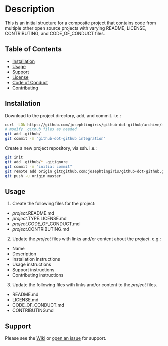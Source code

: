 <!-- Markdown link definitions -->
[init-base]: https://github.com/josephtingiris/github-dot-github
[init-conduct]: https://github.com/josephtingiris/github-dot-github/blob/master/docs/github-dot-github.CODE_OF_CONDUCT.md
[init-contributing]: https://github.com/josephtingiris/github-dot-github/blob/master/docs/github-dot-github.CONTRIBUTING.md
[init-installation]: #Installation
[init-issue]: https://github.com/josephtingiris/github-dot-github/issues/new
[init-license]: https://github.com/josephtingiris/github-dot-github/blob/master/docs/github-dot-github.GPLv3.LICENSE.md
[init-support]: #Support
[init-usage]: #Usage
[init-wiki]: https://github.com/josephtingiris/github-dot-github/wiki

# Description

This is an initial structure for a composite project that contains code from multiple other open source projects with varying README, LICENSE, CONTRIBUTING, and CODE_OF_CONDUCT files.

## Table of Contents

* [Installation][init-installation]
* [Usage][init-usage]
* [Support][init-support]
* [License][init-license]
* [Code of Conduct][init-conduct]
* [Contributing][init-contributing]

## Installation

Download to the project directory, add, and commit.  i.e.:

```sh
curl -LOk https://github.com/josephtingiris/github-dot-github/archive/master.zip && unzip -j master.zip github-dot-github-master/.github/* -d .github/ && rm master.zip
# modify .github files as needed
git add .github/
git commit -m "github-dot-github integration"
```

Create a new project repository, via ssh. i.e.:

```sh
git init
git add .github/* .gitignore
git commit -m "initial commit"
git remote add origin git@github.com:josephtingiris/github-dot-github.git
git push -u origin master
```

## Usage

1. Create the following files for the project:

* *project*.README.md
* *project*.TYPE.LICENSE.md
* *project*.CODE_OF_CONDUCT.md
* *project*.CONTRIBUTING.md

2. Update the *project* files with links and/or content about the *project*. e.g.:

* Name
* Description
* Installation instructions
* Usage instructions
* Support instructions
* Contributing instructions

3. Update the following files with links and/or content to the *project* files.

* README.md
* LICENSE.md
* CODE_OF_CONDUCT.md
* CONTRIBUTING.md

## Support

Please see the [Wiki][init-wiki] or [open an issue][init-issue] for support.
